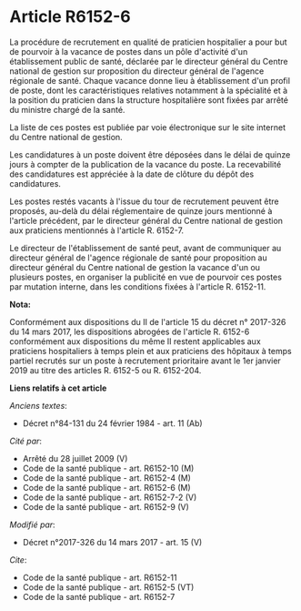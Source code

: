 # Article R6152-6

La procédure de recrutement en qualité de praticien hospitalier a pour but de pourvoir à la vacance de postes dans un pôle
d'activité d'un établissement public de santé, déclarée par le directeur général du Centre national de gestion sur
proposition du directeur général de l'agence régionale de santé. Chaque vacance donne lieu à établissement d'un profil de
poste, dont les caractéristiques relatives notamment à la spécialité et à la position du praticien dans la structure
hospitalière sont fixées par arrêté du ministre chargé de la santé.

La liste de ces postes est publiée par voie électronique sur le site internet du Centre national de gestion.

Les candidatures à un poste doivent être déposées dans le délai de quinze jours à compter de la publication de la vacance du
poste. La recevabilité des candidatures est appréciée à la date de clôture du dépôt des candidatures.

Les postes restés vacants à l'issue du tour de recrutement peuvent être proposés, au-delà du délai réglementaire de quinze
jours mentionné à l'article précédent, par le directeur général du Centre national de gestion aux praticiens mentionnés à
l'article R. 6152-7.

Le directeur de l'établissement de santé peut, avant de communiquer au directeur général de l'agence régionale de santé pour
proposition au directeur général du Centre national de gestion la vacance d'un ou plusieurs postes, en organiser la publicité
en vue de pourvoir ces postes par mutation interne, dans les conditions fixées à l'article R. 6152-11.

**Nota:**

Conformément aux dispositions du II de l'article 15 du décret n° 2017-326 du 14 mars 2017, les dispositions abrogées de
l'article R. 6152-6 conformément aux dispositions du même II restent applicables aux praticiens hospitaliers à temps plein et
aux praticiens des hôpitaux à temps partiel recrutés sur un poste à recrutement prioritaire avant le 1er janvier 2019 au
titre des articles R. 6152-5 ou R. 6152-204.

**Liens relatifs à cet article**

_Anciens textes_:

  - Décret n°84-131 du 24 février 1984 - art. 11 (Ab)

_Cité par_:

  - Arrêté du 28 juillet 2009 (V)
  - Code de la santé publique - art. R6152-10 (M)
  - Code de la santé publique - art. R6152-4 (M)
  - Code de la santé publique - art. R6152-6 (M)
  - Code de la santé publique - art. R6152-7-2 (V)
  - Code de la santé publique - art. R6152-9 (V)

_Modifié par_:

  - Décret n°2017-326 du 14 mars 2017 - art. 15 (V)

_Cite_:

  - Code de la santé publique - art. R6152-11
  - Code de la santé publique - art. R6152-5 (VT)
  - Code de la santé publique - art. R6152-7
